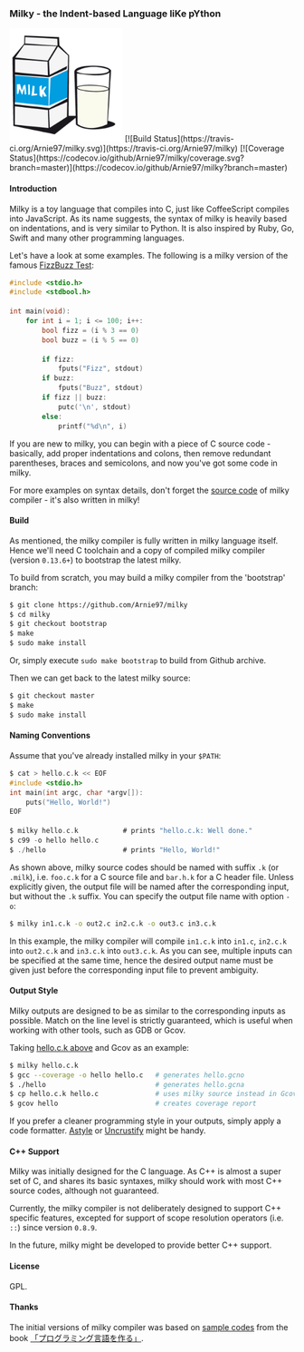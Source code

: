 ### Milky - the Indent-based Language liKe pYthon
<img src="milky.png" alt="Logo of Milky" width="200">
[![Build Status](https://travis-ci.org/Arnie97/milky.svg)](https://travis-ci.org/Arnie97/milky)
[![Coverage Status](https://codecov.io/github/Arnie97/milky/coverage.svg?branch=master)](https://codecov.io/github/Arnie97/milky?branch=master)


#### Introduction
Milky is a toy language that compiles into C, just like CoffeeScript compiles into JavaScript.
As its name suggests, the syntax of milky is heavily based on indentations, and is very similar to Python.
It is also inspired by Ruby, Go, Swift and many other programming languages.

Let's have a look at some examples. The following is a milky version of the famous [FizzBuzz Test](http://c2.com/cgi/wiki?FizzBuzzTest):

```c
#include <stdio.h>
#include <stdbool.h>

int main(void):
    for int i = 1; i <= 100; i++:
        bool fizz = (i % 3 == 0)
        bool buzz = (i % 5 == 0)

        if fizz:
            fputs("Fizz", stdout)
        if buzz:
            fputs("Buzz", stdout)
        if fizz || buzz:
            putc('\n', stdout)
        else:
            printf("%d\n", i)
```

If you are new to milky, you can begin with a piece of C source code - basically, add proper indentations and colons, then remove redundant parentheses, braces and semicolons, and now you've got some code in milky.

For more examples on syntax details, don't forget the [source code](src) of milky compiler - it's also written in milky!


#### Build
As mentioned, the milky compiler is fully written in milky language itself.
Hence we'll need C toolchain and a copy of compiled milky compiler (version `0.13.6+`) to bootstrap the latest milky.

To build from scratch, you may build a milky compiler from the 'bootstrap' branch:

```bash
$ git clone https://github.com/Arnie97/milky
$ cd milky
$ git checkout bootstrap
$ make
$ sudo make install
```

Or, simply execute `sudo make bootstrap` to build from Github archive.

Then we can get back to the latest milky source:

```bash
$ git checkout master
$ make
$ sudo make install
```


#### Naming Conventions
Assume that you've already installed milky in your `$PATH`:

```c
$ cat > hello.c.k << EOF
#include <stdio.h>
int main(int argc, char *argv[]):
    puts("Hello, World!")
EOF

$ milky hello.c.k           # prints "hello.c.k: Well done."
$ c99 -o hello hello.c
$ ./hello                   # prints "Hello, World!"
```

As shown above, milky source codes should be named with suffix `.k` (or `.milk`), i.e. `foo.c.k` for a C source file and `bar.h.k` for a C header file. Unless explicitly given, the output file will be named after the corresponding input, but without the `.k` suffix. You can specify the output file name with option `-o`:

```bash
$ milky in1.c.k -o out2.c in2.c.k -o out3.c in3.c.k
```

In this example, the milky compiler will compile `in1.c.k` into `in1.c`, `in2.c.k` into `out2.c.k` and `in3.c.k` into `out3.c.k`.
As you can see, multiple inputs can be specified at the same time, hence the desired output name must be given just before the corresponding input file to prevent ambiguity.


#### Output Style
Milky outputs are designed to be as similar to the corresponding inputs as possible.
Match on the line level is strictly guaranteed, which is useful when working with other tools, such as GDB or Gcov.

Taking [hello.c.k above](#naming-conventions) and Gcov as an example:

```bash
$ milky hello.c.k
$ gcc --coverage -o hello hello.c   # generates hello.gcno
$ ./hello                           # generates hello.gcna
$ cp hello.c.k hello.c              # uses milky source instead in Gcov
$ gcov hello                        # creates coverage report
```

If you prefer a cleaner programming style in your outputs, simply apply a code formatter.
[Astyle](http://astyle.sourceforge.net) or [Uncrustify](http://uncrustify.sourceforge.net) might be handy.


#### C++ Support
Milky was initially designed for the C language.
As C++ is almost a super set of C, and shares its basic syntaxes, milky should work with most C++ source codes, although not guaranteed.

Currently, the milky compiler is not deliberately designed to support C++ specific features, excepted for support of scope resolution operators (i.e. `::`) since version `0.8.9`.

In the future, milky might be developed to provide better C++ support.


#### License
GPL.


#### Thanks
The initial versions of milky compiler was based on [sample codes](http://kmaebashi.com/programmer/devlang/book/download.html) from the book [「プログラミング言語を作る」](http://kmaebashi.com/programmer/devlang/book).
